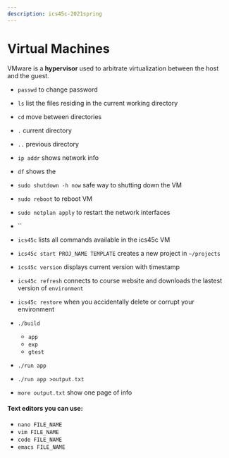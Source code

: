 ```yaml
---
description: ics45c-2021spring
---
```


# Virtual Machines

VMware is a **hypervisor** used to arbitrate virtualization between the host and the guest.

* `passwd` to change password
* `ls` list the files residing in the current working directory
* `cd` move between directories
* `.` current directory
* `..` previous directory
* `ip addr` shows network info
* `df` shows the 
* `sudo shutdown -h now` safe way to shutting down the VM
* `sudo reboot` to reboot VM
* `sudo netplan apply` to restart the network interfaces
* \`\`



* `ics45c` lists all commands available in the ics45c VM
* `ics45c start PROJ_NAME TEMPLATE` creates a new project in `~/projects` 
* `ics45c version` displays current version with timestamp 
* `ics45c refresh` connects to course website and downloads the lastest version of `environment`
* `ics45c restore` when you accidentally delete or corrupt your environment 
* `./build` 
  * `app`
  * `exp`
  * `gtest`
* `./run app`
* `./run app >output.txt`
* `more output.txt` show one page of info

#### Text editors you can use:

* `nano FILE_NAME`
* `vim FILE_NAME`
* `code FILE_NAME`
* `emacs FILE_NAME`



